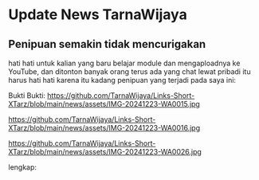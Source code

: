 # Update News TarnaWijaya

## Penipuan semakin tidak mencurigakan
hati hati untuk kalian yang baru belajar module dan mengaploadnya ke YouTube,
dan ditonton banyak orang terus ada yang chat lewat pribadi itu harus hati hati
karena itu kadang penipuan yang terjadi pada saya ini:

Bukti Bukti:
https://github.com/TarnaWijaya/Links-Short-XTarz/blob/main/news/assets/IMG-20241223-WA0015.jpg

https://github.com/TarnaWijaya/Links-Short-XTarz/blob/main/news/assets/IMG-20241223-WA0016.jpg

https://github.com/TarnaWijaya/Links-Short-XTarz/blob/main/news/assets/IMG-20241223-WA0026.jpg

lengkap:

